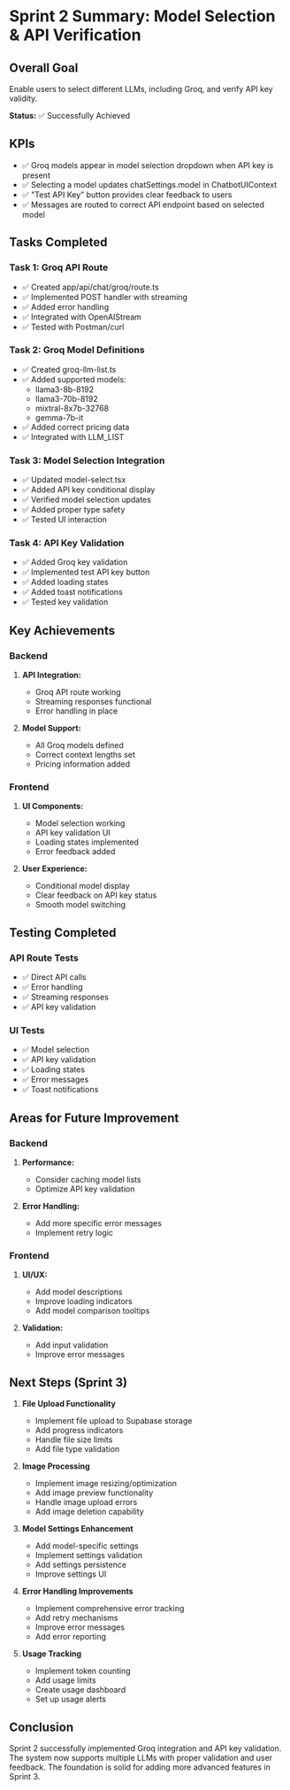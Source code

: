 # Sprint 2 Summary: Model Selection & API Verification

## Overall Goal
Enable users to select different LLMs, including Groq, and verify API key validity.

**Status:** ✅ Successfully Achieved

## KPIs
- ✅ Groq models appear in model selection dropdown when API key is present
- ✅ Selecting a model updates chatSettings.model in ChatbotUIContext
- ✅ "Test API Key" button provides clear feedback to users
- ✅ Messages are routed to correct API endpoint based on selected model

## Tasks Completed

### Task 1: Groq API Route
- ✅ Created app/api/chat/groq/route.ts
- ✅ Implemented POST handler with streaming
- ✅ Added error handling
- ✅ Integrated with OpenAIStream
- ✅ Tested with Postman/curl

### Task 2: Groq Model Definitions
- ✅ Created groq-llm-list.ts
- ✅ Added supported models:
  - llama3-8b-8192
  - llama3-70b-8192
  - mixtral-8x7b-32768
  - gemma-7b-it
- ✅ Added correct pricing data
- ✅ Integrated with LLM_LIST

### Task 3: Model Selection Integration
- ✅ Updated model-select.tsx
- ✅ Added API key conditional display
- ✅ Verified model selection updates
- ✅ Added proper type safety
- ✅ Tested UI interaction

### Task 4: API Key Validation
- ✅ Added Groq key validation
- ✅ Implemented test API key button
- ✅ Added loading states
- ✅ Added toast notifications
- ✅ Tested key validation

## Key Achievements

### Backend
1. **API Integration:**
   - Groq API route working
   - Streaming responses functional
   - Error handling in place

2. **Model Support:**
   - All Groq models defined
   - Correct context lengths set
   - Pricing information added

### Frontend
1. **UI Components:**
   - Model selection working
   - API key validation UI
   - Loading states implemented
   - Error feedback added

2. **User Experience:**
   - Conditional model display
   - Clear feedback on API key status
   - Smooth model switching

## Testing Completed

### API Route Tests
- ✅ Direct API calls
- ✅ Error handling
- ✅ Streaming responses
- ✅ API key validation

### UI Tests
- ✅ Model selection
- ✅ API key validation
- ✅ Loading states
- ✅ Error messages
- ✅ Toast notifications

## Areas for Future Improvement

### Backend
1. **Performance:**
   - Consider caching model lists
   - Optimize API key validation

2. **Error Handling:**
   - Add more specific error messages
   - Implement retry logic

### Frontend
1. **UI/UX:**
   - Add model descriptions
   - Improve loading indicators
   - Add model comparison tooltips

2. **Validation:**
   - Add input validation
   - Improve error messages

## Next Steps (Sprint 3)
1. **File Upload Functionality**
   - Implement file upload to Supabase storage
   - Add progress indicators
   - Handle file size limits
   - Add file type validation

2. **Image Processing**
   - Implement image resizing/optimization
   - Add image preview functionality
   - Handle image upload errors
   - Add image deletion capability

3. **Model Settings Enhancement**
   - Add model-specific settings
   - Implement settings validation
   - Add settings persistence
   - Improve settings UI

4. **Error Handling Improvements**
   - Implement comprehensive error tracking
   - Add retry mechanisms
   - Improve error messages
   - Add error reporting

5. **Usage Tracking**
   - Implement token counting
   - Add usage limits
   - Create usage dashboard
   - Set up usage alerts

## Conclusion
Sprint 2 successfully implemented Groq integration and API key validation. The system now supports multiple LLMs with proper validation and user feedback. The foundation is solid for adding more advanced features in Sprint 3. 